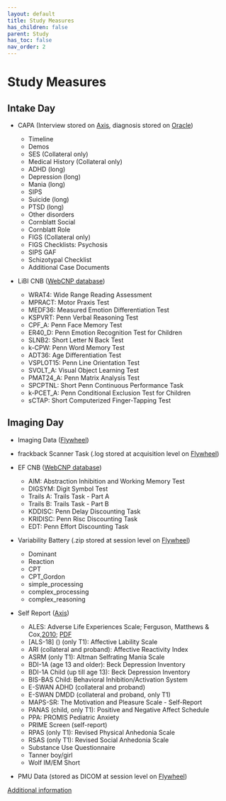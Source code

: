 ```yaml
---
layout: default
title: Study Measures
has_children: false
parent: Study
has_toc: false
nav_order: 2
---
```


# Study Measures
## Intake Day
-  CAPA (Interview  stored on [Axis](https://axis.med.upenn.edu/), diagnosis stored on [Oracle](https://bbldm.pmacs.upenn.edu/))
    - Timeline
    - Demos
    - SES (Collateral only)
    - Medical History (Collateral only)
    - ADHD (long)
    - Depression (long)
    - Mania (long)
    - SIPS
    - Suicide (long)
    - PTSD (long)
    - Other disorders 
    - Cornblatt Social 
    - Cornblatt Role 
    - FIGS (Collateral only)
    - FIGS Checklists: Psychosis
    - SIPS GAF
    - Schizotypal Checklist
    - Additional Case Documents

- LiBI CNB ([WebCNP database](https://webcnp.med.upenn.edu/))
    - WRAT4: Wide Range Reading Assessment
    - MPRACT: Motor Praxis Test
    - MEDF36: Measured Emotion Differentiation Test
    - KSPVRT: Penn Verbal Reasoning Test
    - CPF_A: Penn Face Memory Test
    - ER40_D: Penn Emotion Recognition Test for Children 
    - SLNB2: Short Letter N Back Test
    - k-CPW: Penn Word Memory Test
    - ADT36: Age Differentiation Test
    - VSPLOT15: Penn Line Orientation Test
    - SVOLT_A: Visual Object Learning Test
    - PMAT24_A: Penn Matrix Analysis Test
    - SPCPTNL: Short Penn Continuous Performance Task
    - k-PCET_A: Penn Conditional Exclusion Test for Children
    - sCTAP: Short Computerized Finger-Tapping Test

## Imaging Day
- Imaging Data ([Flywheel](https://upenn.flywheel.io/#/projects))
- frackback Scanner Task (.log stored at acquisition level on [Flywheel](https://upenn.flywheel.io/#/projects))
- EF CNB ([WebCNP database](https://webcnp.med.upenn.edu/))
    - AIM: Abstraction Inhibition and Working Memory Test
    - DIGSYM: Digit Symbol Test
    - Trails A: Trails Task - Part A
    - Trails B: Trails Task - Part B 
    - KDDISC: Penn Delay Discounting Task
    - KRIDISC: Penn Risc Discounting Task 
    - EDT: Penn Effort Discounting Task 

- Variability Battery (.zip stored at session level on [Flywheel](https://upenn.flywheel.io/#/projects))
    - Dominant
    - Reaction
    - CPT
    - CPT_Gordon
    - simple_processing 
    - complex_processing
    - complex_reasoning
- Self Report ([Axis](https://axis.med.upenn.edu/))
    - ALES: Adverse Life Experiences Scale; Ferguson, Matthews & Cox,[2010](https://www.researchgate.net/publication/229728584_The_Appraisal_of_Life_Events_ALE_Scale_Reliability_and_validity);  [PDF](/executivefunction/assets/selfReports/ALES2_CommonSelfReportScalesCo.pdf)
    - [ALS-18] () (only T1): Affective Lability Scale
    - ARI (collateral and proband): Affective Reactivity Index
    - ASRM (only T1): Altman Selfrating Mania Scale 
    - BDI-1A (age 13 and older): Beck Depression Inventory
    - BDI-1A Child (up till age 13): Beck Depression Inventory
    - BIS-BAS Child: Behavioral Inhibition/Activation System 
    - E-SWAN ADHD (collateral and proband)
    - E-SWAN DMDD (collateral and proband, only T1)
    - MAPS-SR: The Motivation and Pleasure Scale - Self-Report
    - PANAS (child, only T1): Positive and Negative Affect Schedule
    - PPA: PROMIS Pediatric Anxiety 
    - PRIME Screen (self-report)
    - RPAS (only T1): Revised Physical Anhedonia Scale
    - RSAS (only T1): Revised Social Anhedonia Scale
    - Substance Use Questionnaire
    - Tanner boy/girl 
    - Wolf IM/EM Short
    
- PMU Data (stored as DICOM at session level on [Flywheel](https://upenn.flywheel.io/#/projects))

[Additional information](https://docs.google.com/spreadsheets/d/1DYNd1Qj7Q0s9rEqe1_ezLQwNYcPN44cORnge3UAhqF0/edit#gid=0)


